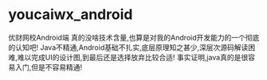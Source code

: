 # youcaiwx_android
优财网校Android端
真的没啥技术含量,也算是对我的Android开发能力的一个彻底的认知吧!
Java不精通,Android基础不扎实,底层原理知之甚少,深层次源码解读困难,难以完成UI的设计图,到最后还是选择放弃比较合适!
事实证明,java真的是很容易入门,但是不容易精通!
